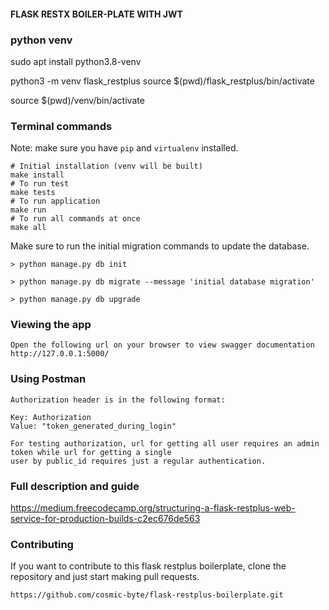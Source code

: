 #### FLASK RESTX BOILER-PLATE WITH JWT

### python venv
sudo apt install python3.8-venv

python3 -m venv flask_restplus
source $(pwd)/flask_restplus/bin/activate

source $(pwd)/venv/bin/activate

### Terminal commands
Note: make sure you have `pip` and `virtualenv` installed.

    # Initial installation (venv will be built)
    make install
    # To run test
    make tests
    # To run application
    make run
    # To run all commands at once
    make all

Make sure to run the initial migration commands to update the database.
    
    > python manage.py db init

    > python manage.py db migrate --message 'initial database migration'

    > python manage.py db upgrade


### Viewing the app ###

    Open the following url on your browser to view swagger documentation
    http://127.0.0.1:5000/


### Using Postman ####

    Authorization header is in the following format:

    Key: Authorization
    Value: "token_generated_during_login"

    For testing authorization, url for getting all user requires an admin token while url for getting a single
    user by public_id requires just a regular authentication.

### Full description and guide ###
https://medium.freecodecamp.org/structuring-a-flask-restplus-web-service-for-production-builds-c2ec676de563


### Contributing
If you want to contribute to this flask restplus boilerplate, clone the repository and just start making pull requests.

```
https://github.com/cosmic-byte/flask-restplus-boilerplate.git
```
